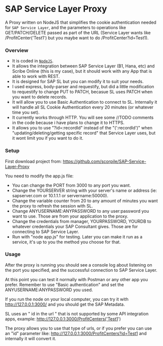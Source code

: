 # SAP Service Layer Proxy
A Proxy written on NodeJS that simplifies the cookie authentication needed for `SAP Service Layer`, and the parameters to operations like GET/PATCH/DELETE passed as part of the URL (Service Layer wants like /ProfitCenter('Test1') but you maybe want to do /ProfitCenter?id=Test1).

### Overview
- It is coded in [`NodeJS`](https://nodejs.org/en/).
- It allows the integration between SAP Service Layer (B1, Hana, etc) and Scribe Online (this is my case), but it should work with any App that is able to work with REST.
- It is designed for SAP SL but you can modify it to suit your needs.
- I used express, body-parser and requestify, but did a little modification to requestify to change PUT to PATCH, becasue SL uses PATCH when you want to delete records.
- It will allow you to use Basic Authentication to connect to SL.  Internally it will handle all SL Cookie Authentication every 20 minutes (or whatever time you set).
- It currently works through HTTP.  You will see some //TODO comments in the code because i have plans to change it to HTTPS.
- It allows you to use "?id=:recordId" instead of the "(':recordId')" when "updating/deleting/getting specific record" that Service Layer uses, but it wont limit you if you want to do it.

### Setup
First download project from:  https://github.com/scorpile/SAP-Service-Layer-Proxy

You need to modify the app.js file:
- You can change the PORT from 3000 to any port you want.
- Change the YOURSERVER string with your server's name or address (ie: sapserver.com or 10.1.1.1 or servername:50000).
- Change the variable counter from 20 to any amount of minutes you want the proxy to refresh the session with SL.
- Change ANYUSERNAME:ANYPASSWORD to any user:password you want to use.  Those are from your application to the proxy.
- Change the credentials from manager, YOURPASSWORD, YOURDB to whatever credentials your SAP Consultant gives.  Those are for connecting to SAP Service Layer.
- Run with "node app.js" for testing.  Later you can make it run as a service, it's up to you the method you choose for that.

### Usage
After the proxy is running you should see a console log about listening on the port you specified, and the successful connection to SAP Service Layer.

At this point you can test it normally with Postman or any other app you prefer.  Remember to use "Basic authentication" and set the ANYUSERNAME:ANYPASSWORD you used.

If you run the node on your local computer, you can try it with http://127.0.0.1:3000/ and you should get the SAP Metadata.

SL uses an " id in the url " that is not supported by some API integration apps, example: http://127.0.0.1:3000/ProfitCenters('Test1') 

The proxy allows you to use that type of urls, or if you prefer you can use an "id" parameter like: http://127.0.0.1:3000/ProfitCenters?id=Test1 and internally it will convert it.
